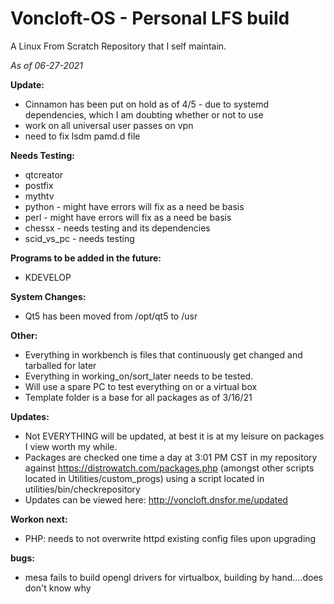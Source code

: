 # Voncloft-OS - Personal LFS build

A Linux From Scratch Repository that I self maintain.

_As of 06-27-2021_

**Update:**
- Cinnamon has been put on hold as of 4/5 - due to systemd dependencies, which I am doubting whether or not to use
- work on all universal user passes on vpn
- need to fix lsdm pamd.d file

**Needs Testing:**
- qtcreator
- postfix
- mythtv
- python - might have errors will fix as a need be basis
- perl - might have errors will fix as a need be basis
- chessx - needs testing and its dependencies
- scid_vs_pc - needs testing

**Programs to be added in the future:**
- KDEVELOP

**System Changes:**
- Qt5 has been moved from /opt/qt5 to /usr

**Other:**
- Everything in workbench is files that continuously get changed and tarballed for later
- Everything in working_on/sort_later needs to be tested.
- Will use a spare PC to test everything on or a virtual box
- Template folder is a base for all packages as of 3/16/21

**Updates:**
- Not EVERYTHING will be updated, at best it is at my leisure on packages I view worth my while.
- Packages are checked one time a day at 3:01 PM CST in my repository against https://distrowatch.com/packages.php (amongst other scripts located in Utilities/custom_progs) using a script located in utilities/bin/checkrepository
- Updates can be viewed here: http://voncloft.dnsfor.me/updated

**Workon next:**
- PHP: needs to not overwrite httpd existing config files upon upgrading

**bugs:**
- mesa fails to build opengl drivers for virtualbox, building by hand....does don't know why

